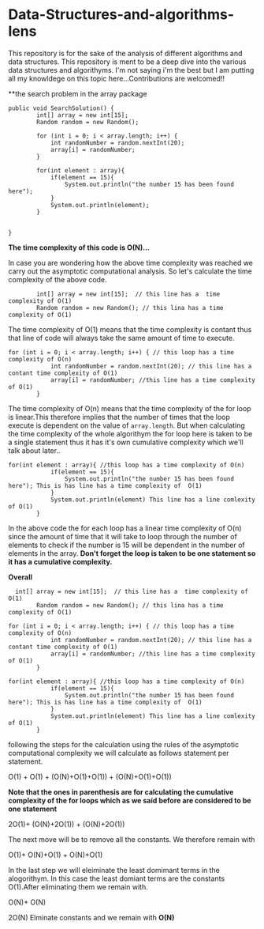 # Data-Structures-and-algorithms-lens
This repository is for the sake of the analysis of  different algorithms and data structures. 
This repository is ment to be a deep dive into the various data structures and algorithyms.
I'm not saying i'm the best but I am putting all my knowldege on this topic here...Contributions 
are welcomed!!

**the search problem in the array package

```
public void SearchSolution() {
        int[] array = new int[15];
        Random random = new Random();

        for (int i = 0; i < array.length; i++) {
            int randomNumber = random.nextInt(20);
            array[i] = randomNumber;
        }
               
        for(int element : array){
            if(element == 15){
                System.out.println("the number 15 has been found here");
            }
            System.out.println(element);
        }


}
````

**The time complexity of this code is O(N)...**

In case you are wondering how the above time complexity was reached we carry out the asymptotic computational analysis. So let's calculate the time complexity of the above code.

```
        int[] array = new int[15];  // this line has a  time complexity of O(1)
        Random random = new Random(); // this lina has a time complexity of O(1)
```
The time complexity of O(1) means that the time complexity is contant thus that line of code will always take the same amount of time to execute.
```
for (int i = 0; i < array.length; i++) { // this loop has a time complexity of O(n)
            int randomNumber = random.nextInt(20); // this line has a contant time complexity of O(1)
            array[i] = randomNumber; //this line has a time complexity of O(1)
        }
```
The time complexity of O(n) means that the time complexity of the for loop is linear.This therefore implies that the number of times that the loop execute is dependent on the value of `array.length`. But when calculating the time complexity of the whole algorithym the for loop here is taken to be a single statement thus it has it's own cumulative complexity which we'll talk about later..

```
for(int element : array){ //this loop has a time complexity of O(n)
            if(element == 15){
                System.out.println("the number 15 has been found here"); This is has line has a time complexity of  O(1)
            }
            System.out.println(element) This line has a line comlexity of O(1)
        }
```
In the above code the for each loop has a linear time complexity of O(n) since the amount of time that it will take to loop through the number of elements to check if the number is 15 will be dependent in the number of elements in the array. **Don't forget the loop is taken to be one statement so it has a cumulative complexity.**

**Overall**
```
  int[] array = new int[15];  // this line has a  time complexity of O(1)
        Random random = new Random(); // this lina has a time complexity of O(1)

for (int i = 0; i < array.length; i++) { // this loop has a time complexity of O(n)
            int randomNumber = random.nextInt(20); // this line has a contant time complexity of O(1)
            array[i] = randomNumber; //this line has a time complexity of O(1)
        }

for(int element : array){ //this loop has a time complexity of O(n)
            if(element == 15){
                System.out.println("the number 15 has been found here"); This is has line has a time complexity of  O(1)
            }
            System.out.println(element) This line has a line comlexity of O(1)
        }

```
following the steps for the calculation using the rules of the asymptotic computational complexity we will calculate as follows statement per statement.

O(1) + O(1) + (O(N)+O(1)+O(1)) + (O(N)+O(1)+O(1))

**Note that the ones in parenthesis are for calculating the cumulative complexity of the for loops which as we said before are considered to be one statement**

2O(1)+ (O(N)+2O(1)) + (O(N)+2O(1)) 

The next move will be to remove all the constants. We therefore remain with

O(1)+ O(N)+O(1) + O(N)+O(1)

In the last step we will eleiminate the least domimant terms in the alogorithym. In this case the least domiant terms are the constants O(1).After eliminating them we remain with.

O(N)+ O(N) 

2O(N)
Elminate constants and we remain with **O(N)**








